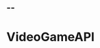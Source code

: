 --
----------------------------------------------------------------------------------------------------
# VideoGameAPI
